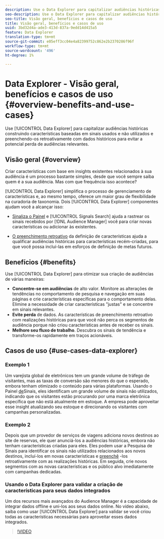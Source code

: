 ```yaml
---
description: Use o Data Explorer para capitalizar audiências históricas, criando características com base em sinais usados e não utilizados, e preenchendo-as com dados históricos para evitar a perda potencial de audiências relevantes.
seo-description: Use o Data Explorer para capitalizar audiências históricas, criando características com base em sinais usados e não utilizados, e preenchendo-as com dados históricos para evitar a perda potencial de audiências relevantes.
seo-title: Visão geral, benefícios e casos de uso
title: Visão geral, benefícios e casos de uso
uuid: 3bd32d4a-ade3-413d-837a-9edd14d415a5
feature: Data Explorer
translation-type: tm+mt
source-git-commit: e05eff3cc04e4a82399752c862e2b2370286f96f
workflow-type: tm+mt
source-wordcount: '496'
ht-degree: 1%

---
```



# Data Explorer - Visão geral, benefícios e casos de uso {#overview-benefits-and-use-cases}

Use [!UICONTROL Data Explorer] para capitalizar audiências históricas construindo características baseadas em sinais usados e não utilizados e preenchendo-os retroativamente com dados históricos para evitar a potencial perda de audiências relevantes.

## Visão geral {#overview}

Criar características com base em insights existentes relacionados à sua audiência é um processo bastante simples, desde que você sempre saiba quem é a sua audiência. Mas com que frequência isso acontece?

[!UICONTROL Data Explorer] simplifica o processo de gerenciamento de características e, ao mesmo tempo, oferece um maior grau de flexibilidade na curadoria de taxonomia. Dois [!UICONTROL Data Explorer] componentes ajudam você a alcançar isso:

* [Sinaliza o Painel](../../features/data-explorer/data-explorer-signals-dashboard.md) e [!UICONTROL Signals Search] ajuda a rastrear os sinais recebidos por [!DNL Audience Manager] você para criar novas características ou adicionar às existentes.

* [O preenchimento retroativo](../../features/data-explorer/data-explorer-trait-backfill.md) da definição de características ajuda a qualificar audiências históricas para características recém-criadas, para que você possa incluí-las em esforços de definição de metas futuros.

## Benefícios {#benefits}

Use [!UICONTROL Data Explorer] para otimizar sua criação de audiências de várias maneiras:

* **Concentre-se em audiências** de alto valor. Monitore as alterações de tendências no comportamento de pesquisa e navegação em suas páginas e crie características específicas para o comportamento delas. Elimine a necessidade de criar características &quot;justas&quot; e se concentre em sinais relevantes.
* **Evite perda** de dados. As características de preenchimento retroativo com realizações históricas para que você não perca os segmentos de audiência porque não criou características antes de receber os sinais.
* **Melhore seu fluxo de trabalho**. Descubra os sinais de tendência e transforme-os rapidamente em traços acionáveis.

## Casos de uso {#use-cases-data-explorer}

### Exemplo 1

Um varejista global de eletrônicos tem um grande volume de tráfego de visitantes, mas as taxas de conversão são menores do que o esperado, embora tenham otimizado o conteúdo para várias plataformas. Usando o Painel [de](../../features/data-explorer/data-explorer-signals-dashboard.md)Sinais, eles identificam um grande volume de sinais não utilizados, indicando que os visitantes estão procurando por uma marca eletrônica específica que não está atualmente em estoque. A empresa pode aproveitar esse insight atualizando seu estoque e direcionando os visitantes com campanhas personalizadas.

### Exemplo 2

Depois que um provedor de serviços de viagens adiciona novos destinos ao site de reservas, ele quer anunciá-los a audiências históricas, embora não tenham características criadas para eles. Eles podem usar a Pesquisa de Sinais para identificar os sinais não utilizados relacionados aos novos destinos, incluí-los em novas características e [preenchê](../../features/data-explorer/data-explorer-trait-backfill.md) -los retroativamente com as realizações históricas. Em seguida, crie novos segmentos com as novas características e os público alvo imediatamente com campanhas dedicadas.

### Usando o Data Explorer para validar a criação de características para seus dados integrados

Um dos recursos mais avançados do Audience Manager é a capacidade de integrar dados offline e uni-los aos seus dados online. No vídeo abaixo, saiba como usar [!UICONTROL Data Explorer] para validar se você criou todas as características necessárias para aproveitar esses dados integrados.

>[!VIDEO](https://video.tv.adobe.com/v/25149/)